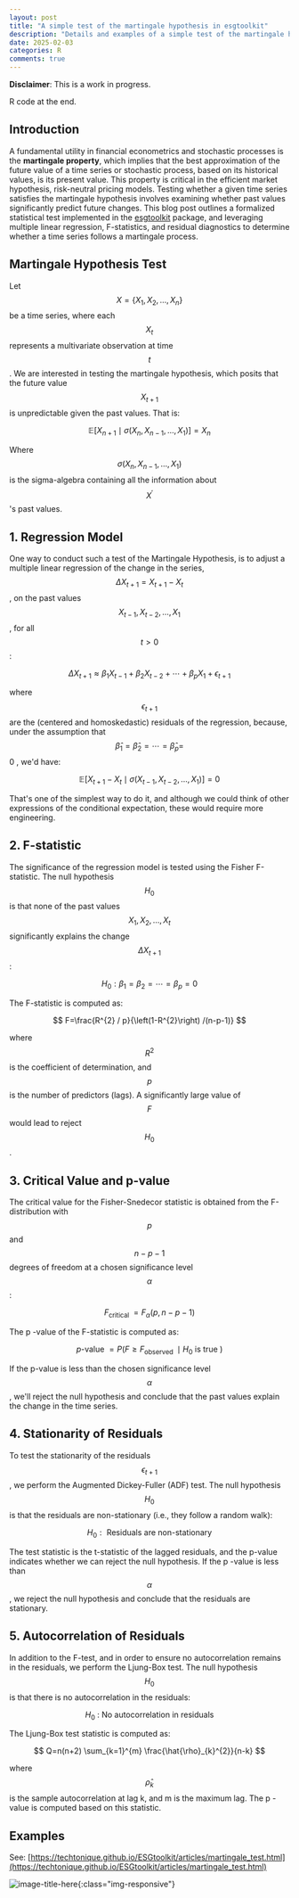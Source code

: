 ```yaml
---
layout: post
title: "A simple test of the martingale hypothesis in esgtoolkit"
description: "Details and examples of a simple test of the martingale hypothesis in esgtoolkit"
date: 2025-02-03
categories: R
comments: true
---
```


**Disclaimer**: This is a work in progress.

R code at the end. 

## Introduction

A fundamental utility in financial econometrics and stochastic processes is the **martingale property**, which implies that the best approximation of the future value of a time series or stochastic process, based on its historical values, is its present value. This property is critical in the efficient market hypothesis, risk-neutral pricing models. Testing whether a given time series satisfies the martingale hypothesis involves examining whether past values significantly predict future changes. This blog post outlines a formalized statistical test implemented in the [esgtoolkit](https://github.com/techtonique/esgtoolkit) package, and leveraging multiple linear regression, F-statistics, and residual diagnostics to determine whether a time series follows a martingale process.

## Martingale Hypothesis Test

Let $$X=\left\{X_{1}, X_{2}, \ldots, X_{n}\right\}$$ be a time series, where each $$X_{t}$$ represents a multivariate observation at time $$t$$. We are interested in testing the martingale hypothesis, which posits that the future value $$X_{t+1}$$ is unpredictable given the past values. That is:

$$
\begin{equation*}
\mathbb{E}\left[X_{n+1} \mid \sigma\left(X_{n}, X_{n-1}, \ldots, X_{1}\right)\right]=X_{n} \tag{1}
\end{equation*}
$$

Where $$\sigma\left(X_{n}, X_{n-1}, \ldots, X_{1}\right)$$ is the sigma-algebra containing all the information about $$X^{\prime}$$ 's past values.

## 1. Regression Model

One way to conduct such a test of the Martingale Hypothesis, is to adjust a multiple linear regression of the change in the series, $$\Delta X_{t+1}=X_{t+1}-X_{t}$$, on the past values $$X_{t-1}, X_{t-2}, \ldots, X_{1}$$, for all $$t>0$$ :

$$
\Delta X_{t+1} \approx \beta_{1} X_{t-1}+\beta_{2} X_{t-2}+\cdots+\beta_{p} X_{1}+\epsilon_{t+1}
$$

where $$\epsilon_{t+1}$$ are the (centered and homoskedastic) residuals of the regression, because, under the assumption that $$\hat{\beta}_{1}=\hat{\beta}_{2}=\cdots=\hat{\beta}_{p}=$$ 0 , we'd have:

$$
\begin{equation*}
\mathbb{E}\left[X_{t+1}-X_{t} \mid \sigma\left(X_{t-1}, X_{t-2}, \ldots, X_{1}\right)\right]=0 \tag{2}
\end{equation*}
$$

That's one of the simplest way to do it, and although we could think of other expressions of the conditional expectation, these would require more engineering.

## 2. F-statistic

The significance of the regression model is tested using the Fisher F-statistic. The null hypothesis $$H_{0}$$ is that none of the past values $$X_{1}, X_{2}, \ldots, X_{t}$$ significantly explains the change $$\Delta X_{t+1}$$ :

$$
H_{0}: \beta_{1}=\beta_{2}=\cdots=\beta_{p}=0
$$

The F-statistic is computed as:

$$
F=\frac{R^{2} / p}{\left(1-R^{2}\right) /(n-p-1)}
$$

where $$R^{2}$$ is the coefficient of determination, and $$p$$ is the number of predictors (lags). A significantly large value of $$F$$ would lead to reject $$H_{0}$$.

## 3. Critical Value and p-value

The critical value for the Fisher-Snedecor statistic is obtained from the F-distribution with $$p$$ and $$n-p-1$$ degrees of freedom at a chosen significance level $$\alpha$$ :

$$
F_{\text {critical }}=F_{\alpha}(p, n-p-1)
$$

The p -value of the F-statistic is computed as:

$$
p \text {-value }=P\left(F \geq F_{\text {observed }} \mid H_{0} \text { is true }\right)
$$

If the p-value is less than the chosen significance level $$\alpha$$, we'll reject the null hypothesis and conclude that the past values explain the change in the time series.

## 4. Stationarity of Residuals

To test the stationarity of the residuals $$\epsilon_{t+1}$$, we perform the Augmented Dickey-Fuller (ADF) test. The null hypothesis $$H_{0}$$ is that the residuals are non-stationary (i.e., they follow a random walk):

$$
H_{0}: \text { Residuals are non-stationary }
$$

The test statistic is the t-statistic of the lagged residuals, and the p-value indicates whether we can reject the null hypothesis. If the p -value is less than $$\alpha$$, we reject the null hypothesis and conclude that the residuals are stationary.

## 5. Autocorrelation of Residuals

In addition to the F-test, and in order to ensure no autocorrelation remains in the residuals, we perform the Ljung-Box test. The null hypothesis $$H_{0}$$ is that there is no autocorrelation in the residuals:

$$
H_{0} \text { : No autocorrelation in residuals }
$$

The Ljung-Box test statistic is computed as:

$$
Q=n(n+2) \sum_{k=1}^{m} \frac{\hat{\rho}_{k}^{2}}{n-k}
$$

where $$\hat{\rho}_{k}$$ is the sample autocorrelation at lag k, and m is the maximum lag. The p -value is computed based on this statistic.

## Examples

See: [https://techtonique.github.io/ESGtoolkit/articles/martingale_test.html](https://techtonique.github.io/ESGtoolkit/articles/martingale_test.html)

![image-title-here]({{base}}/images/2023-10-09/2023-10-09-image1.png){:class="img-responsive"}